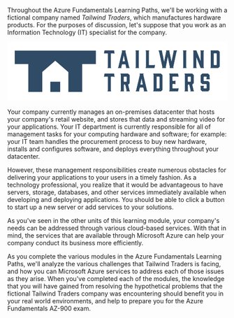 Throughout the Azure Fundamentals Learning Paths, we'll be working with a fictional company named *Tailwind Traders*, which manufactures hardware products. For the purposes of discussion, let's suppose that you work as an Information Technology (IT) specialist for the company.

![Tailwind Traders Logo](../media/tailwind-traders-logo.png)

Your company currently manages an on-premises datacenter that hosts your company's retail website, and stores that data and streaming video for your applications. Your IT department is currently responsible for all of management tasks for your computing hardware and software; for example: your IT team handles the procurement process to buy new hardware, installs and configures software, and deploys everything throughout your datacenter.

However, these management responsibilities create numerous obstacles for delivering your applications to your users in a timely fashion. As a technology professional, you realize that it would be advantageous to have servers, storage, databases, and other services immediately available when developing and deploying applications. You should be able to click a button to start up a new server or add services to your solutions.

As you've seen in the other units of this learning module, your company's needs can be addressed through various cloud-based services. With that in mind, the services that are available through Microsoft Azure can help your company conduct its business more efficiently.

As you complete the various modules in the Azure Fundamentals Learning Paths, we'll analyze the various challenges that Tailwind Traders is facing, and how you can Microsoft Azure services to address each of those issues as they arise. When you've completed each of the modules, the knowledge that you will have gained from resolving the hypothetical problems that the fictional Tailwind Traders company was encountering should benefit you in your real world environments, and help to prepare you for the Azure Fundamentals AZ-900 exam.
